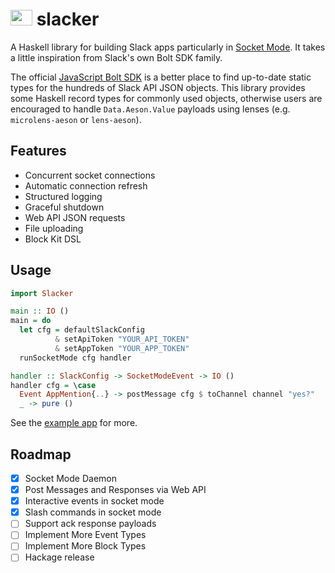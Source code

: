 <h1 align="left">
<img src="./logo.png" height=25 width=35 />
slacker
</h1>

A Haskell library for building Slack apps particularly in [Socket Mode](https://api.slack.com/apis/connections/socket). It takes a little inspiration from Slack's own Bolt SDK family.

The official [JavaScript Bolt SDK](https://github.com/slackapi/bolt-js/tree/main/src/types) is a better place to find up-to-date static types for the hundreds of Slack API JSON objects. This library provides some Haskell record types for commonly used objects, otherwise users are encouraged to handle `Data.Aeson.Value` payloads using lenses (e.g. `microlens-aeson` or `lens-aeson`).

## Features

* Concurrent socket connections
* Automatic connection refresh
* Structured logging
* Graceful shutdown
* Web API JSON requests
* File uploading
* Block Kit DSL

## Usage

```haskell
import Slacker

main :: IO ()
main = do
  let cfg = defaultSlackConfig
          & setApiToken "YOUR_API_TOKEN"
          & setAppToken "YOUR_APP_TOKEN"
  runSocketMode cfg handler

handler :: SlackConfig -> SocketModeEvent -> IO ()
handler cfg = \case
  Event AppMention{..} -> postMessage cfg $ toChannel channel "yes?"
  _ -> pure ()
```

See the [example app](./example-app) for more.

## Roadmap

- [x] Socket Mode Daemon
- [x] Post Messages and Responses via Web API
- [x] Interactive events in socket mode
- [x] Slash commands in socket mode
- [ ] Support ack response payloads
- [ ] Implement More Event Types
- [ ] Implement More Block Types
- [ ] Hackage release
